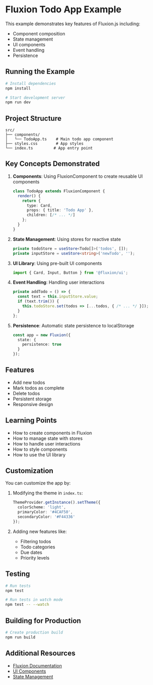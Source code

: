 # Fluxion Todo App Example

This example demonstrates key features of Fluxion.js including:

- Component composition
- State management
- UI components
- Event handling
- Persistence

## Running the Example

```bash
# Install dependencies
npm install

# Start development server
npm run dev
```

## Project Structure

```
src/
├── components/
│   └── TodoApp.ts    # Main todo app component
├── styles.css        # App styles
└── index.ts         # App entry point
```

## Key Concepts Demonstrated

1. **Components**: Using FluxionComponent to create reusable UI components
   ```typescript
   class TodoApp extends FluxionComponent {
     render() {
       return {
         type: Card,
         props: { title: 'Todo App' },
         children: [/* ... */]
       };
     }
   }
   ```

2. **State Management**: Using stores for reactive state
   ```typescript
   private todoStore = useStore<Todo[]>('todos', []);
   private inputStore = useStore<string>('newTodo', '');
   ```

3. **UI Library**: Using pre-built UI components
   ```typescript
   import { Card, Input, Button } from '@fluxion/ui';
   ```

4. **Event Handling**: Handling user interactions
   ```typescript
   private addTodo = () => {
     const text = this.inputStore.value;
     if (text.trim()) {
       this.todoStore.set(todos => [...todos, { /* ... */ }]);
     }
   };
   ```

5. **Persistence**: Automatic state persistence to localStorage
   ```typescript
   const app = new Fluxion({
     state: {
       persistence: true
     }
   });
   ```

## Features

- Add new todos
- Mark todos as complete
- Delete todos
- Persistent storage
- Responsive design

## Learning Points

- How to create components in Fluxion
- How to manage state with stores
- How to handle user interactions
- How to style components
- How to use the UI library

## Customization

You can customize the app by:

1. Modifying the theme in `index.ts`:
   ```typescript
   ThemeProvider.getInstance().setTheme({
     colorScheme: 'light',
     primaryColor: '#4CAF50',
     secondaryColor: '#F44336'
   });
   ```

2. Adding new features like:
   - Filtering todos
   - Todo categories
   - Due dates
   - Priority levels

## Testing

```bash
# Run tests
npm test

# Run tests in watch mode
npm test -- --watch
```

## Building for Production

```bash
# Create production build
npm run build
```

## Additional Resources

- [Fluxion Documentation](../../docs)
- [UI Components](../../docs/api-reference/ui.md)
- [State Management](../../docs/api-reference/state.md)
